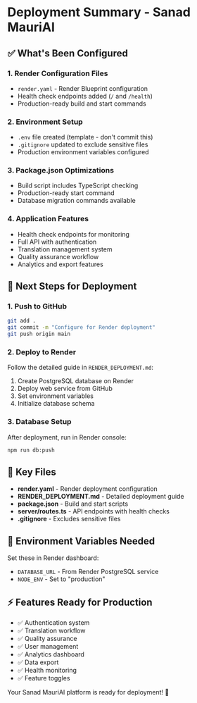 # Deployment Summary - Sanad MauriAI

## ✅ What's Been Configured

### 1. Render Configuration Files
- `render.yaml` - Render Blueprint configuration
- Health check endpoints added (`/` and `/health`)
- Production-ready build and start commands

### 2. Environment Setup
- `.env` file created (template - don't commit this)
- `.gitignore` updated to exclude sensitive files
- Production environment variables configured

### 3. Package.json Optimizations
- Build script includes TypeScript checking
- Production-ready start command
- Database migration commands available

### 4. Application Features
- Health check endpoints for monitoring
- Full API with authentication
- Translation management system
- Quality assurance workflow
- Analytics and export features

## 🚀 Next Steps for Deployment

### 1. Push to GitHub
```bash
git add .
git commit -m "Configure for Render deployment"
git push origin main
```

### 2. Deploy to Render
Follow the detailed guide in `RENDER_DEPLOYMENT.md`:
1. Create PostgreSQL database on Render
2. Deploy web service from GitHub
3. Set environment variables
4. Initialize database schema

### 3. Database Setup
After deployment, run in Render console:
```bash
npm run db:push
```

## 📁 Key Files

- **render.yaml** - Render deployment configuration
- **RENDER_DEPLOYMENT.md** - Detailed deployment guide
- **package.json** - Build and start scripts
- **server/routes.ts** - API endpoints with health checks
- **.gitignore** - Excludes sensitive files

## 🔧 Environment Variables Needed

Set these in Render dashboard:
- `DATABASE_URL` - From Render PostgreSQL service
- `NODE_ENV` - Set to "production"

## ⚡ Features Ready for Production

- ✅ Authentication system
- ✅ Translation workflow
- ✅ Quality assurance
- ✅ User management
- ✅ Analytics dashboard
- ✅ Data export
- ✅ Health monitoring
- ✅ Feature toggles

Your Sanad MauriAI platform is ready for deployment! 🎉
